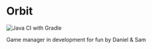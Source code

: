 # Orbit
![Java CI with Gradle](https://github.com/IcedCode/Orbit/workflows/Java%20CI%20with%20Gradle/badge.svg)

Game manager in development for fun by Daniel & Sam
